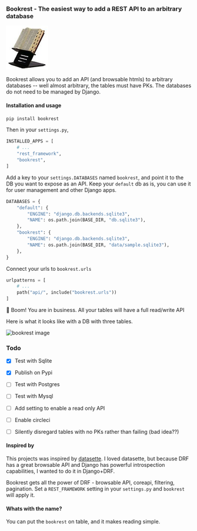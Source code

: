 ### Bookrest - The easiest way to add a REST API to an arbitrary database


![bookrest image](assets/bookrest.jpg)

Bookrest allows you to add an API (and browsable htmls) to arbitrary databases -- well almost arbitrary, the tables must have PKs.
The databases do not need to be managed by Django.


#### Installation and usage


```bash
pip install bookrest
```

Then in your `settings.py`,


```python
INSTALLED_APPS = [
    # ...
    "rest_framework",
    "bookrest",
]
```

Add a key to your `settings.DATABASES` named `bookrest`, and point it to the DB you want to expose as an API. Keep your `default` db as is, you can use it for user management and other Django apps.

```python
DATABASES = {
    "default": {
        "ENGINE": "django.db.backends.sqlite3",
        "NAME": os.path.join(BASE_DIR, "db.sqlite3"),
    },
    "bookrest": {
        "ENGINE": "django.db.backends.sqlite3",
        "NAME": os.path.join(BASE_DIR, "data/sample.sqlite3"),
    },
}
```

Connect your urls to `bookrest.urls`

```python
urlpatterns = [
    # ...
    path("api/", include("bookrest.urls"))
]
```

🚀 Boom! You are in business. All your tables will have a full read/write API

Here is what it looks like with a DB with three tables.

![bookrest image](assets/bookrest.gif)

### Todo

- [X] Test with Sqlite
- [X] Publish on Pypi
- [ ] Test with Postgres
- [ ] Test with Mysql
- [ ] Add setting to enable a read only API
- [ ] Enable circleci
- [ ] Silently disregard tables with no PKs rather than failing (bad idea??)


#### Inspired by

This projects was inspired by [datasette](https://github.com/simonw/datasette). I loved datasette, but because DRF has a great browsable API and Django has powerful introspection capabilities, I wanted to do it in Django+DRF.

Bookrest gets all the power of DRF - browsable API, coreapi, filtering, pagination. Set a `REST_FRAMEWORK` setting in your `settings.py` and `bookrest` will apply it.

#### Whats with the name?

You can put the `bookrest` on table, and it makes reading simple.
